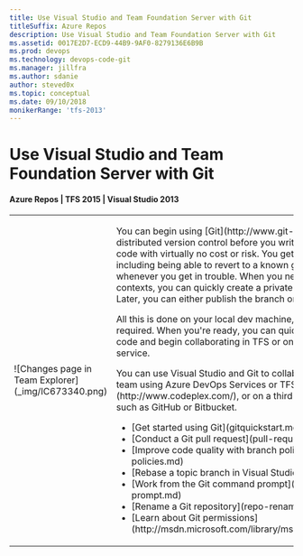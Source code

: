 ```yaml
---
title: Use Visual Studio and Team Foundation Server with Git
titleSuffix: Azure Repos
description: Use Visual Studio and Team Foundation Server with Git
ms.assetid: 0017E2D7-ECD9-44B9-9AF0-8279136E6B9B
ms.prod: devops
ms.technology: devops-code-git 
ms.manager: jillfra
ms.author: sdanie
author: steved0x
ms.topic: conceptual
ms.date: 09/10/2018
monikerRange: 'tfs-2013'
---
```



# Use Visual Studio and Team Foundation Server with Git
#### Azure Repos | TFS 2015 | Visual Studio 2013

<table>
<tr>
<td>
![Changes page in Team Explorer](_img/IC673340.png)
</td>
<td>
<p>You can begin using [Git](http://www.git-scm.com/) distributed version control before you write your first line of code with virtually no cost or risk. You get many benefits, including being able to revert to a known good state whenever you get in trouble. When you need to switch contexts, you can quickly create a private local branch. Later, you can either publish the branch or dispose of it.</p>

<p>All this is done on your local dev machine, with no server required. When you're ready, you can quickly share your code and begin collaborating in TFS or on a third-party Git service.</p>

<p>You can use Visual Studio and Git to collaborate with your team using Azure DevOps Services or TFS, on [CodePlex](http://www.codeplex.com/), or on a third-party service such as GitHub or Bitbucket.</p>

<ul>
<li>[Get started using Git](gitquickstart.md)</li>
<li>[Conduct a Git pull request](pull-requests.md)</li>
<li>[Improve code quality with branch policies](branch-policies.md)</li>
<li>[Rebase a topic branch in Visual Studio](rebase.md)</li>
<li>[Work from the Git command prompt](command-prompt.md)</li>
<li>[Rename a Git repository](repo-rename.md)</li>
<li>[Learn about Git permissions](http://msdn.microsoft.com/library/ms252587.aspx#git)</li>
</ul>
</td>
</tr>
</table>
